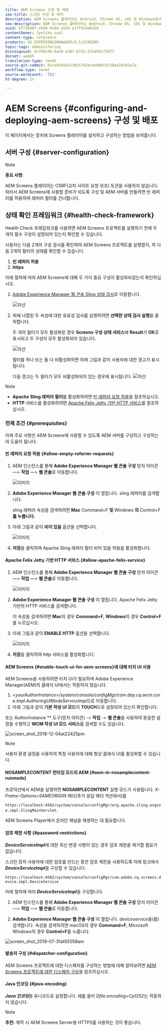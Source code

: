 ```yaml
---
title: AEM Screens 구성 및 배포
seo-title: 스크린 구성 및 배치
description: AEM Screens 플레이어는 Android, Chrome OS, iOS 및 Windows에서 사용할 수 있습니다. 이 페이지에서는 AEM Screens의 구성 및 배포에 대해 설명하고 플레이어 장치에 대한 h/w 선택 지침을 요약한 것입니다.
seo-description: AEM Screens 플레이어는 Android, Chrome OS, iOS 및 Windows에서 사용할 수 있습니다. 이 페이지에서는 AEM Screens의 구성 및 배포에 대해 설명하고 플레이어 장치에 대한 h/w 선택 지침을 요약한 것입니다.
uuid: bf730d0f-e590-4c0d-a554-e1ff914eb420
contentOwner: Jyotika syal
content-type: reference
products: SG_EXPERIENCEMANAGER/6.5/SCREENS
topic-tags: administering
discoiquuid: 0c7d6248-8ac0-4387-8725-57ed941f28f7
docset: aem65
translation-type: tm+mt
source-git-commit: 83ce95e5dc530c5792ec9a00dcb758a424202a7a
workflow-type: tm+mt
source-wordcount: '752'
ht-degree: 1%

---
```



# AEM Screens {#configuring-and-deploying-aem-screens} 구성 및 배포

이 페이지에서는 장치에 Screens 플레이어를 설치하고 구성하는 방법을 보여줍니다.

## 서버 구성 {#server-configuration}

>[!NOTE]
>
>**중요 사항**:
>
>AEM Screens 플레이어는 CSRF(교차 사이트 요청 위조) 토큰을 사용하지 않습니다. 따라서 AEM Screens에 사용할 준비가 되도록 구성 및 AEM 서버를 만들려면 빈 레퍼러를 허용하여 레퍼러 필터를 건너뜁니다.

## 상태 확인 프레임워크 {#health-check-framework}

Health Check 프레임워크를 사용하면 AEM Screens 프로젝트를 실행하기 전에 두 개의 필수 구성이 설정되어 있는지 확인할 수 있습니다.

사용자는 다음 2개의 구성 검사를 확인하여 AEM Screens 프로젝트를 실행할지, 즉 다음 2개의 필터의 상태를 확인할 수 있습니다.

1. **빈 레퍼러 허용**
2. **https**

아래 절차에 따라 AEM Screens에 대해 두 가지 중요 구성이 활성화되었는지 확인하십시오.

1. [Adobe Experience Manager 웹 콘솔 Sling 상태 검사](http://localhost:4502/system/console/healthcheck?tags=screensconfigs&amp;overrideGlobalTimeout=)로 이동합니다.

   ![자산](assets/health-check1.png)


2. 위에 나열된 두 속성에 대한 유효성 검사를 실행하려면 **선택한 상태 검사 실행**&#x200B;을 클릭합니다.

   두 개의 필터가 모두 활성화된 경우 **Screens 구성 상태 서비스**&#x200B;에 **Result**&#x200B;가 **OK**&#x200B;로 표시되고 두 구성이 모두 활성화되어 있습니다.

   ![자산](assets/health-check2.png)

   필터를 하나 또는 둘 다 비활성화하면 아래 그림과 같이 사용자에 대한 경고가 표시됩니다.

   다음 경고는 두 필터가 모두 비활성화되어 있는 경우에 표시됩니다.
   ![자산](assets/health-check3.png)

>[!NOTE]
>
>* **Apache Sling 레퍼러 필터**&#x200B;를 활성화하려면 [빈 레퍼러 요청 허용](/help/user-guide/configuring-screens-introduction.md#allow-empty-referrer-requests)을 참조하십시오.
>* **HTTP** 서비스를 활성화하려면 [Apache Felix Jetty 기반 HTTP 서비스](/help/user-guide/configuring-screens-introduction.md#allow-apache-felix-service)를 참조하십시오.


### 전제 조건 {#prerequisites}

아래 주요 사항은 AEM Screens에 사용할 수 있도록 AEM 서버를 구성하고 구성하는 데 도움이 됩니다.

#### 빈 레퍼러 요청 허용 {#allow-empty-referrer-requests}

1. AEM 인스턴스를 통해 **Adobe Experience Manager 웹 콘솔 구성** 망치 아이콘 —> **작업** —> **웹 콘솔**&#x200B;로 이동합니다.

   ![이미지](assets/config/empty-ref1.png)

1. **Adobe Experience Manager 웹 콘솔 구성** 이 열립니다. sling 레퍼러를 검색합니다.

   sling 레퍼러 속성을 검색하려면 **Mac** Command+F **및** Windows **의** Control+F **를 누릅니다.**

1. 아래 그림과 같이 **비어 있음** 옵션을 선택합니다.

   ![이미지](assets/config/empty-ref2.png)

1. **저장**&#x200B;을 클릭하여 Apache Sling 레퍼러 필터 비어 있음 허용을 활성화합니다.


#### Apache Felix Jetty 기반 HTTP 서비스 {#allow-apache-felix-service}

1. AEM 인스턴스를 통해 **Adobe Experience Manager 웹 콘솔 구성** 망치 아이콘 —> **작업** —> **웹 콘솔**&#x200B;로 이동합니다.

   ![이미지](assets/config/empty-ref1.png)

1. **Adobe Experience Manager 웹 콘솔 구성** 이 열립니다. Apache Felix Jetty 기반의 HTTP 서비스를 검색합니다.

   이 속성을 검색하려면 **Mac**&#x200B;의 경우 **Command+F**, **Windows**&#x200B;의 경우 **Control+F**&#x200B;를 누르십시오.

1. 아래 그림과 같이 **ENABLE HTTP** 옵션을 선택합니다.

   ![이미지](assets/config/config-1.png)

1. **저장**&#x200B;을 클릭하여 *http* 서비스를 활성화합니다.

#### AEM Screens {#enable-touch-ui-for-aem-screens}에 대해 터치 UI 사용

AEM Screens을 사용하려면 터치 UI가 필요하며 Adobe Experience Manager(AEM)의 클래식 UI에서는 작동하지 않습니다.

1. *&lt;yourAuthorInstance>/system/console/configMgr/com.day.cq.wcm.core.impl.AuthoringUIModeServiceImpl*&#x200B;으로 이동합니다.
1. 아래 그림과 같이 **기본 작성 UI 모드**&#x200B;이 **TOUCH**&#x200B;으로 설정되어 있는지 확인합니다.

또는 AuthorInstance ** 도구(망치 아이콘) -> **작업** -> **웹 콘솔**&#x200B;을 사용하여 동일한 설정을 수행하고 **WCM 작성 UI 모드 서비스**&#x200B;를 검색할 수도 있습니다.

![screen_shot_2018-12-04at22425pm](assets/screen_shot_2018-12-04at22425pm.png)

>[!NOTE]
>
>사용자 환경 설정을 사용하여 특정 사용자에 대해 항상 클래식 UI를 활성화할 수 있습니다.

#### NOSAMPLECONTENT 런타임 모드의 AEM {#aem-in-nosamplecontent-runmode}

프로덕션에서 AEM을 실행하면 **NOSAMPLECONTENT** 실행 모드가 사용됩니다. *X-Frame-Options=SAMEORIGIN* 헤더(추가 응답 헤더 섹션에서)를

`https://localhost:4502/system/console/configMgr/org.apache.sling.engine.impl.SlingMainServlet`.

AEM Screens Player에서 온라인 채널을 재생하는 데 필요합니다.

#### 암호 제한 사항 {#password-restrictions}

***DeviceServiceImpl***&#x200B;에 대한 최신 변경 사항이 있는 경우 암호 제한을 제거할 필요가 없습니다.

스크린 장치 사용자에 대한 암호를 만드는 동안 암호 제한을 사용하도록 아래 링크에서 ***DeviceServiceImpl***&#x200B;을 구성할 수 있습니다.

`https://localhost:4502/system/console/configMgr/com.adobe.cq.screens.device.impl.DeviceService`

아래 절차에 따라 ***DeviceServiceImpl***&#x200B;을 구성합니다.

1. AEM 인스턴스를 통해 **Adobe Experience Manager 웹 콘솔 구성** 망치 아이콘 —> **작업** —> **웹 콘솔**&#x200B;로 이동합니다.

1. **Adobe Experience Manager 웹 콘솔 구성** 이 열립니다. *deviceservice*&#x200B;을(를) 검색합니다. 속성을 검색하려면 macOS의 경우 **Command+F**, Microsoft Windows의 경우 **Control+F**&#x200B;를 누릅니다.

![screen_shot_2019-07-31at92058am](assets/screen_shot_2019-07-31at92058am.png)

#### 발송자 구성 {#dispatcher-configuration}

AEM Screens 프로젝트에 대한 디스패처를 구성하는 방법에 대해 알아보려면 [AEM Screens 프로젝트에 대한 디스패처 구성](dispatcher-configurations-aem-screens.md)을 참조하십시오.

#### Java 인코딩 {#java-encoding}

***Java 인코딩***&#x200B;을 유니코드로 설정합니다. 예를 들어 *Dfile.encoding=Cp1252*&#x200B;는 작동하지 않습니다.

>[!NOTE]
>**추천:**
>제작 시 AEM Screens Server용 HTTPS를 사용하는 것이 좋습니다.








